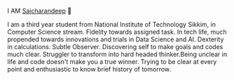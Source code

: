 I AM [Saicharandeep](http://github.com/saicharandeep001/) :wave:	

I am a third year student from National Institute of Technology Sikkim, in Computer Science stream. Fidelity towards assigned task. In tech life, much propended towards innovations and trials in Data Science and AI. Dexterity in calculations. Subtle Observer. Discovering self to make goals and codes much clear. Struggler to transform into hard headed thinker.Being unclear in life and code doesn't make you a true winner. Trying to be clear at every point and enthusiastic to know brief history of tomorrow.
